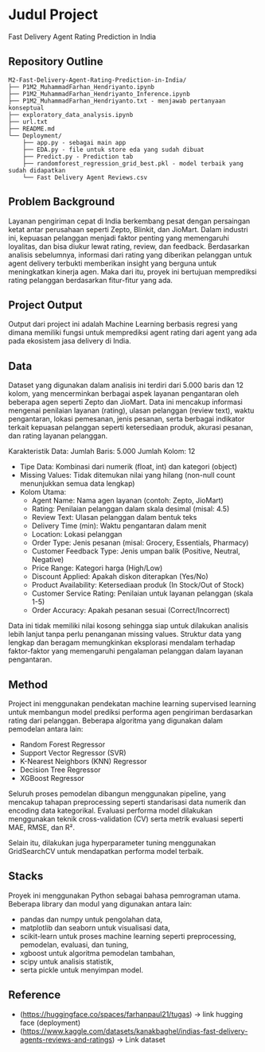 # Judul Project

Fast Delivery Agent Rating Prediction in India

## Repository Outline
```
M2-Fast-Delivery-Agent-Rating-Prediction-in-India/
├── P1M2_MuhammadFarhan_Hendriyanto.ipynb
├── P1M2_MuhammadFarhan_Hendriyanto_Inference.ipynb
├── P1M2_MuhammadFarhan_Hendriyanto.txt - menjawab pertanyaan konseptual
├── exploratory_data_analysis.ipynb
├── url.txt
├── README.md
└── Deployment/
    ├── app.py - sebagai main app
    ├── EDA.py - file untuk store eda yang sudah dibuat
    ├── Predict.py - Prediction tab
    ├── randomforest_regression_grid_best.pkl - model terbaik yang sudah didapatkan
    └── Fast Delivery Agent Reviews.csv
```
## Problem Background
Layanan pengiriman cepat di India berkembang pesat dengan persaingan ketat antar perusahaan seperti Zepto, Blinkit, dan JioMart. Dalam industri ini, kepuasan pelanggan menjadi faktor penting yang memengaruhi loyalitas, dan bisa diukur lewat rating, review, dan feedback. Berdasarkan analisis sebelumnya, informasi dari rating yang diberikan pelanggan untuk agent delivery terbukti memberikan insight yang berguna untuk meningkatkan kinerja agen. Maka dari itu, proyek ini bertujuan memprediksi rating pelanggan berdasarkan fitur-fitur yang ada.

## Project Output
Output dari project ini adalah Machine Learning berbasis regresi yang dimana memiliki fungsi untuk memprediksi agent rating dari agent yang ada pada ekosistem jasa delivery di India.

## Data
Dataset yang digunakan dalam analisis ini terdiri dari 5.000 baris dan 12 kolom, yang mencerminkan berbagai aspek layanan pengantaran oleh beberapa agen seperti Zepto dan JioMart. Data ini mencakup informasi mengenai penilaian layanan (rating), ulasan pelanggan (review text), waktu pengantaran, lokasi pemesanan, jenis pesanan, serta berbagai indikator terkait kepuasan pelanggan seperti ketersediaan produk, akurasi pesanan, dan rating layanan pelanggan.

Karakteristik Data:
Jumlah Baris: 5.000
Jumlah Kolom: 12

- Tipe Data: Kombinasi dari numerik (float, int) dan kategori (object)
- Missing Values: Tidak ditemukan nilai yang hilang (non-null count menunjukkan semua data lengkap)
- Kolom Utama:
    - Agent Name: Nama agen layanan (contoh: Zepto, JioMart)
    - Rating: Penilaian pelanggan dalam skala desimal (misal: 4.5)
    - Review Text: Ulasan pelanggan dalam bentuk teks
    - Delivery Time (min): Waktu pengantaran dalam menit
    - Location: Lokasi pelanggan
    - Order Type: Jenis pesanan (misal: Grocery, Essentials, Pharmacy)
    - Customer Feedback Type: Jenis umpan balik (Positive, Neutral, Negative)
    - Price Range: Kategori harga (High/Low)
    - Discount Applied: Apakah diskon diterapkan (Yes/No)
    - Product Availability: Ketersediaan produk (In Stock/Out of Stock)
    - Customer Service Rating: Penilaian untuk layanan pelanggan (skala 1-5)
    - Order Accuracy: Apakah pesanan sesuai (Correct/Incorrect)

Data ini tidak memiliki nilai kosong sehingga siap untuk dilakukan analisis lebih lanjut tanpa perlu penanganan missing values. Struktur data yang lengkap dan beragam memungkinkan eksplorasi mendalam terhadap faktor-faktor yang memengaruhi pengalaman pelanggan dalam layanan pengantaran.

## Method
Project ini menggunakan pendekatan machine learning supervised learning untuk membangun model prediksi performa agen pengiriman berdasarkan rating dari pelanggan. Beberapa algoritma yang digunakan dalam pemodelan antara lain:

- Random Forest Regressor
- Support Vector Regressor (SVR)
- K-Nearest Neighbors (KNN) Regressor
- Decision Tree Regressor
- XGBoost Regressor

Seluruh proses pemodelan dibangun menggunakan pipeline, yang mencakup tahapan preprocessing seperti standarisasi data numerik dan encoding data kategorikal. Evaluasi performa model dilakukan menggunakan teknik cross-validation (CV) serta metrik evaluasi seperti MAE, RMSE, dan R².

Selain itu, dilakukan juga hyperparameter tuning menggunakan GridSearchCV untuk mendapatkan performa model terbaik.

## Stacks
Proyek ini menggunakan Python sebagai bahasa pemrograman utama. Beberapa library dan modul yang digunakan antara lain:
- pandas dan numpy untuk pengolahan data,
- matplotlib dan seaborn untuk visualisasi data,
- scikit-learn untuk proses machine learning seperti preprocessing, pemodelan, evaluasi, dan tuning,
- xgboost untuk algoritma pemodelan tambahan,
- scipy untuk analisis statistik,
- serta pickle untuk menyimpan model.

## Reference
- (https://huggingface.co/spaces/farhanpaul21/tugas) -> link hugging face (deployment)
- (https://www.kaggle.com/datasets/kanakbaghel/indias-fast-delivery-agents-reviews-and-ratings) -> Link dataset